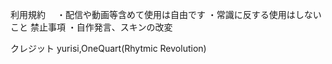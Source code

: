 利用規約　
・配信や動画等含めて使用は自由です
・常識に反する使用はしないこと
禁止事項
・自作発言、スキンの改変

クレジット
yurisi,OneQuart(Rhytmic Revolution)
